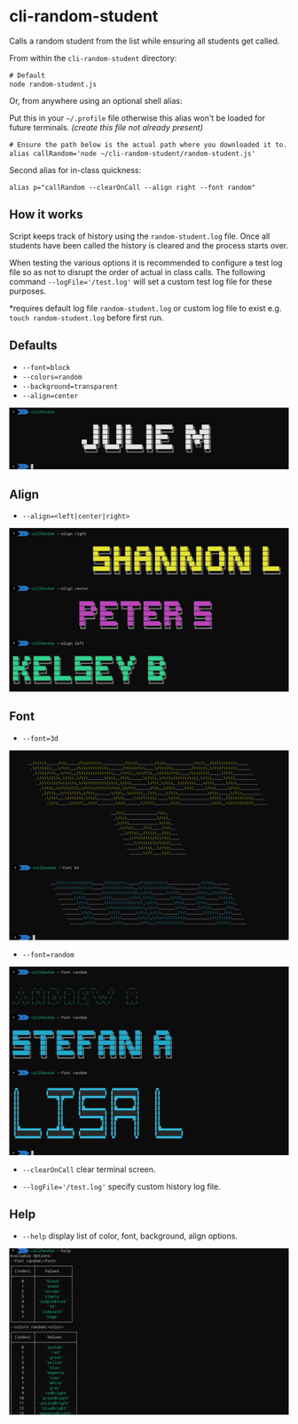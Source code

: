 # cli-random-student
Calls a random student from the list while ensuring all students get called.

From within the `cli-random-student` directory:

```shell
# Default
node random-student.js
```

Or, from anywhere using an optional shell alias:

Put this in your `~/.profile` file otherwise this alias won't be loaded for future terminals. _(create this file not already present)_

```shell
# Ensure the path below is the actual path where you downloaded it to.
alias callRandom='node ~/cli-random-student/random-student.js'
```

Second alias for in-class quickness:

```shell
alias p="callRandom --clearOnCall --align right --font random"
```

## How it works

Script keeps track of history using the `random-student.log` file.
Once all students have been called the history is cleared and the process starts over. 

When testing the various options it is recommended to configure a test log file so as not to disrupt the order of actual in class calls.  The following command `--logFile='/test.log'` will set a custom test log file for these purposes.

*requires default log file `random-student.log` or custom log file to exist e.g. `touch random-student.log` before first run.

## Defaults

- `--font=block`
- `--colors=random`
- `--background=transparent`
- `--align=center`

<img src="ss.png" />

## Align

- `--align=<left|center|right>`

<img src="ss-align.png" />

## Font

- `--font=3d`

<img src="ss-font.png" />

- `--font=random`

<img src="ss-font-random.png" />

- `--clearOnCall` clear terminal screen.

- `--logFile='/test.log'` specify custom history log file.
## Help

- `--help` display list of color, font, background, align options.

<img src="ss-help.png" />
